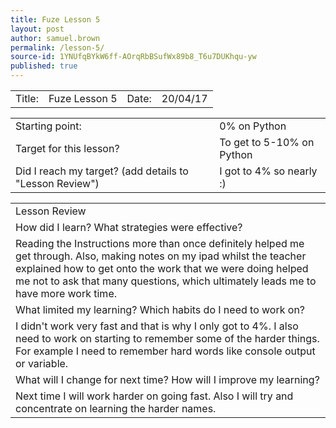 ```yaml
---
title: Fuze Lesson 5
layout: post
author: samuel.brown
permalink: /lesson-5/
source-id: 1YNUfqBYkW6ff-AOrqRbBSufWx89b8_T6u7DUKhqu-yw
published: true
---
```

<table>
  <tr>
    <td>Title:</td>
    <td>Fuze Lesson 5</td>
    <td>Date:</td>
    <td>20/04/17</td>
  </tr>
</table>


<table>
  <tr>
    <td>Starting point:</td>
    <td>0% on Python</td>
  </tr>
  <tr>
    <td>Target for this lesson?</td>
    <td>To get to 5-10% on Python</td>
  </tr>
  <tr>
    <td>Did I reach my target? 
(add details to "Lesson Review")</td>
    <td>I got to 4% so nearly :)</td>
  </tr>
</table>


<table>
  <tr>
    <td>Lesson Review</td>
  </tr>
  <tr>
    <td>How did I learn? What strategies were effective? </td>
  </tr>
  <tr>
    <td>Reading the Instructions more than once definitely helped me get through. Also, making notes on my ipad whilst the teacher explained how to get onto the work that we were doing helped me not to ask that many questions, which ultimately leads me to have more work time. </td>
  </tr>
  <tr>
    <td>What limited my learning? Which habits do I need to work on? </td>
  </tr>
  <tr>
    <td>I didn't work very fast and that is why I only got to 4%. I also need to work on starting to remember some of the harder things. For example I need to remember hard words like console output or variable.</td>
  </tr>
  <tr>
    <td>What will I change for next time? How will I improve my learning?</td>
  </tr>
  <tr>
    <td>Next time I will work harder on going fast. Also I will try and concentrate on learning the harder names.</td>
  </tr>
</table>


